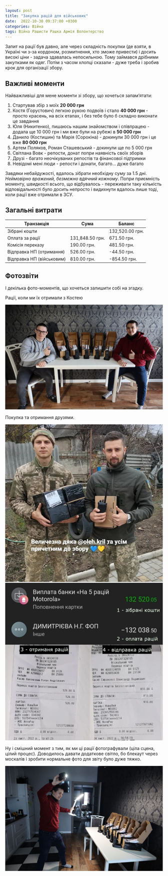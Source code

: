 ```yaml
---
layout: post
title: "Закупка рацій для військових"
date:  2022-10-30 09:37:00 +0300
categories: Війна
tags: Війна Рашисти Рашка Армія Волонтерство
---
```


Запит на рації був давно, але через складність покупки (де взяти, в Україні чи з-за кордоном, розмитнення, хто зможе привести) і досить високі ціни - задача здавалась непосильною. Тому займався дрібними закупками як одяг. Потім з часом хлопці сказали - дуже треба і зробив крок для організації збору. 

## Важливі моменти

Найважливіші для мене моменти зі збору, що хочеться запамʼятати:

1. Стартував збір з моїх **20 000 грн**
1. Костя (Горустович) легкою рукою подвоїв і стало **40 000 грн** - просто красень, на всіх етапах, і без тебе було б складно виконати це завдання
1. Юля (Никитенко), пишаюсь нашим знайомством і співпрацею - додала ще 10 000 грн і ми вже були на рубежі в **50 000 грн**
1. Данило (Костишин) та Марія (Сорокіна) - докинули 30 000 грн і це вже **80 000 грн**
1. Артем Поляков, Роман Сташевський - докинули ще по 5 000 грн
1. Світлана Вовк - репости, донат попри наявність своїх зборів
1. Друзі - багато неочікуваних репостів та фінансової підтримки
1. Невідомі мені люди - репости і донати, багато... дуже багато

Завдяки небайдужості, вдалось зібрати необхідну суму за 1.5 дні. *Неймовірно вражений, безмежно вдячний кожному*. Попри приємність моменту, швидкості всього, що відбувалось - переживати таку кількість відповідальності було досить непросто і видихнути вдалось лише тоді, коли рації вже отримали в ЗСУ.

## Загальні витрати

|Транзакція|Сума                         |Баланс|
|----------|-----------------------------|------|
|Зібрані кошти|                             |132,520.00 грн.|
|Оплата за рації|131,848.50 грн.            |671.50 грн.|
|Комісія переказу|190.00 грн.               |481.50 грн.|
|Відправка НП (отримання)|526.00 грн.       |-44.50 грн.|
|Відправка НП (військовим)|810.00 грн.      |-854.50 грн.|

## Фотозвіти

І декілька фото-моментів, що хочеться залишити собі на згадку.

Рації, коли ми їх отримали з Костею

![Отримали рації для ЗСУ](/assets/2022-11-30/2022-12-26%2007.45.48.jpg)

Покупка та отримання друзями.

![Рації в ЗСУ](/assets/2022-11-30/2022-12-26%2007.45.15.jpg)
![Оплата рацій](/assets/2022-11-30/2022-12-26%2007.45.42.jpg)

Ну і смішний момент з тим, як ми ці рації фотографували (ціла сцена, цілий процес). Доводилось давати додаткове світло, бо блекаут через москалів і зробити нормальне фото для звіту було дуже тяжко.

![Процес фотографування рацій в Блекаут](/assets/2022-11-30/2022-12-26%2007.45.52.jpg)
